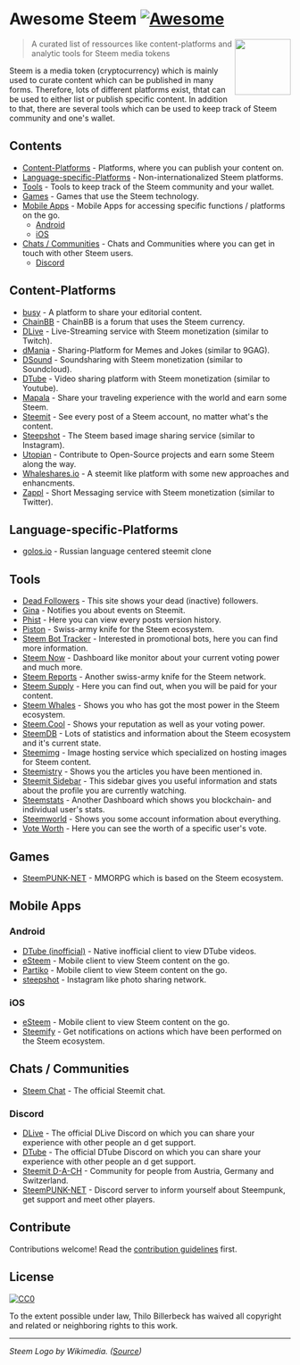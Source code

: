 # Awesome Steem [![Awesome](https://cdn.rawgit.com/sindresorhus/awesome/d7305f38d29fed78fa85652e3a63e154dd8e8829/media/badge.svg)](https://github.com/sindresorhus/awesome)

[<img src="https://upload.wikimedia.org/wikipedia/commons/9/9e/Steem_logo.svg" align="right" width="100">](https://Steem.io/)

> A curated list of ressources like content-platforms and analytic tools for Steem media tokens

Steem is a media token (cryptocurrency) which is mainly used to curate content which can be published in many forms. Therefore, lots of different platforms exist, thtat can be used to either list or publish specific content. In addition to that, there are several tools which can be used to keep track of Steem community and one's wallet.

## Contents

* [Content-Platforms](#content-platforms) - Platforms, where you can publish your content on.
* [Language-specific-Platforms](#language-specific-platforms) - Non-internationalized Steem platforms.
* [Tools](#tools) - Tools to keep track of the Steem community and your wallet.
* [Games](#games) - Games that use the Steem technology.
* [Mobile Apps](#mobile-apps) - Mobile Apps for accessing specific functions / platforms on the go.
  * [Android](#android)
  * [iOS](#ios)
* [Chats / Communities](#chats) - Chats and Communities where you can get in touch with other Steem users.
  * [Discord](#discord)
  
## Content-Platforms

* [busy](https://busy.org/) - A platform to share your editorial content.
* [ChainBB](https://chainbb.com/) - ChainBB is a forum that uses the Steem currency.
* [DLive](https://dlive.io/) - Live-Streaming service with Steem monetization (similar to Twitch).
* [dMania](https://dmania.lol/) - Sharing-Platform for Memes and Jokes (similar to 9GAG).
* [DSound](https://dsound.audio/) - Soundsharing with Steem monetization (similar to Soundcloud).
* [DTube](https://d.tube/) - Video sharing platform with Steem monetization (similar to Youtube).
* [Mapala](https://mapala.net/en/) - Share your traveling experience with the world and earn some Steem.
* [Steemit](https://steemit.com) - See every post of a Steem account, no matter what's the content.
* [Steepshot](http://steepshot.io/) - The Steem based image sharing service (similar to Instagram).
* [Utopian](http://utopian.io/) - Contribute to Open-Source projects and earn some Steem along the way.
* [Whaleshares.io](https://whaleshares.io) - A steemit like platform with some new approaches and enhancments.
* [Zappl](https://zappl.com/) - Short Messaging service with Steem monetization (similar to Twitter).

## Language-specific-Platforms

* [golos.io](https://golos.io) - Russian language centered steemit clone

## Tools

* [Dead Followers](http://steemit.deadfollowers.info/) - This site shows your dead (inactive) followers.
* [Gina](https://steemit.com/introduceyourself/@ginabot/hi-i-am-gina-i-m-here-to-help) - Notifies you about events on Steemit.
* [Phist](https://phist.Steemdata.com/) - Here you can view every posts version history.
* [Piston](http://piston.rocks/) - Swiss-army knife for the Steem ecosystem.
* [Steem Bot Tracker](https://Steembottracker.com/) - Interested in promotional bots, here you can find more information.
* [Steem Now](https://www.Steemnow.com/) - Dashboard like monitor about your current voting power and much more.
* [Steem Reports](http://www.Steemreports.com/) - Another swiss-army knife for the Steem network.
* [Steem Supply](http://Steem.supply/) - Here you can find out, when you will be paid for your content.
* [Steem Whales](http://Steemwhales.com/) - Shows you who has got the most power in the Steem ecosystem.
* [Steem.Cool](http://Steem.cool/) - Shows your reputation as well as your voting power.
* [SteemDB](https://Steemdb.com/) - Lots of statistics and information about the Steem ecosystem and it's current state.
* [Steemimg](http://Steemimg.com/) - Image hosting service which specialized on hosting images for Steem content.
* [Steemistry](http://Steemistry.com/steemit-mentions-tool) - Shows you the articles you have been mentioned in.
* [Steemit Sidebar](https://utopian.io/utopian-io/@mwfiae/steemit-sidebar) - This sidebar gives you useful information and stats about the profile you are currently watching.
* [Steemstats](http://Steemstats.com/) - Another Dashboard which shows you blockchain- and individual user's stats.
* [Steemworld](https://Steemworld.org) - Shows you some account information about everything.
* [Vote Worth](http://www.Steemdollar.com/dollar_per_vote.php?) - Here you can see the worth of a specific user's vote.

## Games

* [SteemPUNK-NET](https://www.Steempunk.net/) - MMORPG which is based on the Steem ecosystem.

## Mobile Apps

### Android

* [DTube (inofficial)](https://github.com/powerpoint45/dtube-mobile-unofficial) - Native inofficial client to view DTube videos.
* [eSteem](https://play.google.com/store/apps/details?id=com.netsolutions.eSteem&hl=de) - Mobile client to view Steem content on the go.
* [Partiko](https://play.google.com/store/apps/details?id=io.partiko.android) - Mobile client to view Steem content on the go.
* [steepshot](https://play.google.com/store/apps/details?id=com.droid.steepshot&rdid=com.droid.steepshot) - Instagram like photo sharing network.

### iOS

* [eSteem](https://itunes.apple.com/de/app/eSteem-mobile/id1141397898?mt=8) - Mobile client to view Steem content on the go.
* [Steemify](https://itunes.apple.com/app/Steemify/id1290154477) - Get notifications on actions which have been performed on the Steem ecosystem.

## Chats / Communities

* [Steem Chat](http://steemit.chat/) - The official Steemit chat.

### Discord

* [DLive](https://discord.gg/qzsJqMA) - The official DLive Discord on which you can share your experience with other people an d get support.
* [DTube](https://discord.gg/6bzJWyW) - The official DTube Discord on which you can share your experience with other people an d get support.
* [Steemit D-A-CH](https://discord.gg/xpb43eK) - Community for people from Austria, Germany and Switzerland.
* [SteemPUNK-NET](https://discord.gg/baax5eS) - Discord server to inform yourself about Steempunk, get support and meet other players.

## Contribute

Contributions welcome! Read the [contribution guidelines](contributing.md) first.

## License

[![CC0](http://mirrors.creativecommons.org/presskit/buttons/88x31/svg/cc-zero.svg)](http://creativecommons.org/publicdomain/zero/1.0)

To the extent possible under law, Thilo Billerbeck has waived all copyright and
related or neighboring rights to this work.

---

*Steem Logo by Wikimedia. ([Source](https://upload.wikimedia.org/wikipedia/commons/9/9e/Steem_logo.svg))*
